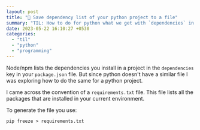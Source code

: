 ```yaml
---
layout: post
title: "📝 Save dependency list of your python project to a file"
summary: "TIL: How to do for python what we get with `dependencies` in npm `package.json`"
date: 2023-05-22 16:10:27 +0530
categories:
  - "til"
  - "python"
  - "programming"
---
```


Node/npm lists the dependencies you install in a project in the `dependencies` key in your `package.json` file. But since python doesn't have a similar file I was exploring how to do the same for a python project.

I came across the convention of a `requirements.txt` file. This file lists all the packages that are installed in your current environment.

To generate the file you use:

```shell
pip freeze > requirements.txt
```

